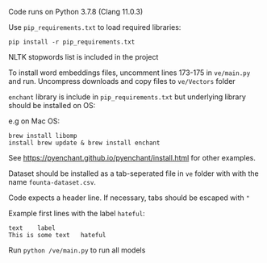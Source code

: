 Code runs on Python 3.7.8 (Clang 11.0.3)

Use `pip_requirements.txt` to load required libraries:

```
pip install -r pip_requirements.txt
```

NLTK stopwords list is included in the project

To install word embeddings files, uncomment lines 173-175 in `ve/main.py` and run. Uncompress downloads and copy files to `ve/Vectors` folder

`enchant` library is include in `pip_requirements.txt` but underlying library should be installed on OS:

e.g on Mac OS:
```
brew install libomp
install brew update & brew install enchant
```

See https://pyenchant.github.io/pyenchant/install.html for other examples.

Dataset should be installed as a tab-seperated file in `ve` folder with with the name `founta-dataset.csv`. 

Code expects a header line. If necessary, tabs should be escaped with `"` 

Example first lines with the label `hateful`:

```
text	label
This is some text	hateful
```

Run `python /ve/main.py` to run all models


